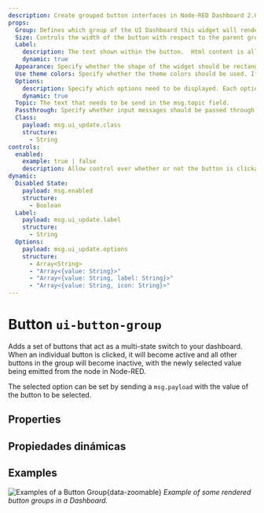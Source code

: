 ```yaml
---
description: Create grouped button interfaces in Node-RED Dashboard 2.0 for efficient action management.
props:
  Group: Defines which group of the UI Dashboard this widget will render in.
  Size: Controls the width of the button with respect to the parent group. Maximum value is the width of the group.
  Label:
    description: The text shown within the button.  Html content is allowed.
    dynamic: true
  Appearance: Specify whether the shape of the widget should be rectangular or have rounded corners.
  Use theme colors: Specify whether the theme colors should be used. If not active, custom colors can be specified for each option separately.
  Options:
    description: Specify which options need to be displayed. Each option can specify a label, icon, value and color.  Html content is allowed for the labels.
    dynamic: true
  Topic: The text that needs to be send in the msg.topic field.
  Passthrough: Specify whether input messages should be passed through as output messages.
  Class:
    payload: msg.ui_update.class
    structure:
      - String
controls:
  enabled:
    example: true | false
    description: Allow control over whether or not the button is clickable.
dynamic:
  Disabled State:
    payload: msg.enabled
    structure:
      - Boolean
  Label:
    payload: msg.ui_update.label
    structure:
      - String
  Options:
    payload: msg.ui_update.options
    structure:
      - Array<String>
      - "Array<{value: String}>"
      - "Array<{value: String, label: String}>"
      - "Array<{value: String, icon: String}>"
---
```


<script setup>
    import AddedIn from '../../components/AddedIn.vue';
    import TryDemo from "./../../components/TryDemo.vue"
</script>

<TryDemo href="button-group">

# Button `ui-button-group` <AddedIn version="1.3.0" />

</TryDemo>

Adds a set of buttons that act as a multi-state switch to your dashboard. When an individual button is clicked, it will become active and all other buttons in the group will become inactive, with the newly selected value being emitted from the node in Node-RED.

The selected option can be set by sending a `msg.payload` with the value of the button to be selected.

## Properties

<PropsTable/>

## Propiedades dinámicas

<DynamicPropsTable/>

## Examples

![Examples of a Button Group](/images/node-examples/ui-button-group.png "Example of a Button Group"){data-zoomable}
_Example of some rendered button groups in a Dashboard._
